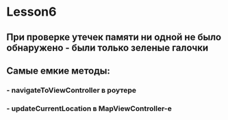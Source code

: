 # Lesson6

##  При проверке утечек памяти ни одной не было обнаружено - были только зеленые галочки
##  Самые емкие методы: 
###  - navigateToViewController в роутере
###  - updateCurrentLocation в MapViewController-e
